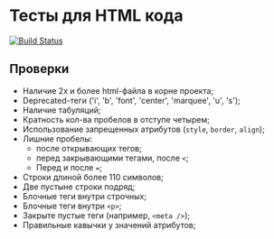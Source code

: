 # Тесты для HTML кода
[![Build Status](https://travis-ci.org/urfu-2015/html-test-suite.svg)](https://travis-ci.org/urfu-2015/html-test-suite)

## Проверки
* Наличие 2х и более html-файла в корне проекта;
* Deprecated-теги ('i', 'b', 'font', 'center', 'marquee', 'u', 's');
* Наличие табуляций;
* Кратность кол-ва пробелов в отступе четырем;
* Использование запрещенных атрибутов (`style`, `border`, `align`);
* Лишние пробелы:
  * после открывающих тегов;
  * перед закрывающими тегами, после `<`;
  * Перед и после `=`;
* Строки длиной более 110 символов;
* Две пустыне строки подряд;
* Блочные теги внутри строчных;
* Блочные теги внутри `<p>`;
* Закрыте пустые теги (например, `<meta />`);
* Правильные кавычки у значений атрибутов;

